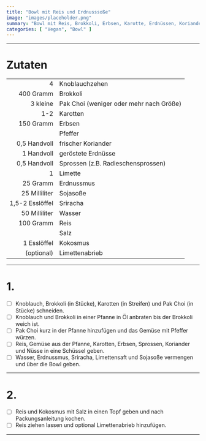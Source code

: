 ```yaml
---
title: "Bowl mit Reis und Erdnusssoße"
image: "images/placeholder.png"
summary: "Bowl mit Reis, Brokkoli, Erbsen, Karotte, Erdnüssen, Koriander, Sprossen und Erdnusssoße"
categories: [ "Vegan", "Bowl" ]
---
```


---

# Zutaten

|                 |                                         |
|----------------:|:----------------------------------------|
|               4 | Knoblauchzehen                          |
|       400 Gramm | Brokkoli                                |
|        3 kleine | Pak Choi (weniger oder mehr nach Größe) |
|             1-2 | Karotten                                |
|       150 Gramm | Erbsen                                  |
|                 | Pfeffer                                 |
|    0,5 Handvoll | frischer Koriander                      |
|      1 Handvoll | geröstete Erdnüsse                      |
|    0,5 Handvoll | Sprossen (z.B. Radieschensprossen)      |
|               1 | Limette                                 |
|        25 Gramm | Erdnussmus                              |
|   25 Milliliter | Sojasoße                                |
| 1,5-2 Esslöffel | Sriracha                                |
|   50 Milliliter | Wasser                                  |
|       100 Gramm | Reis                                    |
|                 | Salz                                    |
|     1 Esslöffel | Kokosmus                                |
|      (optional) | Limettenabrieb                          |

---

# 1.

- [ ] Knoblauch, Brokkoli (in Stücke), Karotten (in Streifen) und Pak Choi (in Stücke) schneiden.
- [ ] Knoblauch und Brokkoli in einer Pfanne in Öl anbraten bis der Brokkoli weich ist.
- [ ] Pak Choi kurz in der Pfanne hinzufügen und das Gemüse mit Pfeffer würzen.
- [ ] Reis, Gemüse aus der Pfanne, Karotten, Erbsen, Sprossen, Koriander und Nüsse in eine Schüssel geben.
- [ ] Wasser, Erdnussmus, Sriracha, Limettensaft und Sojasoße vermengen und über die Bowl geben.

---

# 2.

- [ ] Reis und Kokosmus mit Salz in einen Topf geben und nach Packungsanleitung kochen.
- [ ] Reis ziehen lassen und optional Limettenabrieb hinzufügen.

---
